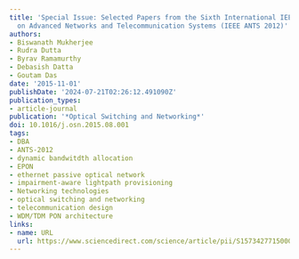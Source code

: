 ```yaml
---
title: 'Special Issue: Selected Papers from the Sixth International IEEE Conference
  on Advanced Networks and Telecommunication Systems (IEEE ANTS 2012)'
authors:
- Biswanath Mukherjee
- Rudra Dutta
- Byrav Ramamurthy
- Debasish Datta
- Goutam Das
date: '2015-11-01'
publishDate: '2024-07-21T02:26:12.491090Z'
publication_types:
- article-journal
publication: '*Optical Switching and Networking*'
doi: 10.1016/j.osn.2015.08.001
tags:
- DBA
- ANTS-2012
- dynamic bandwitdth allocation
- EPON
- ethernet passive optical network
- impairment-aware lightpath provisioning
- Networking technologies
- optical switching and networking
- telecommunication design
- WDM/TDM PON architecture
links:
- name: URL
  url: https://www.sciencedirect.com/science/article/pii/S1573427715000545
---
```

